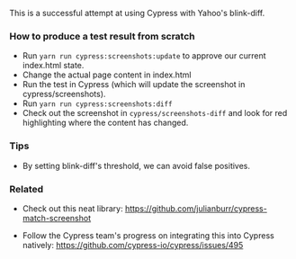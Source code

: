This is a successful attempt at using Cypress with Yahoo's blink-diff.

### How to produce a test result from scratch
- Run `yarn run cypress:screenshots:update` to approve our current index.html state.
- Change the actual page content in index.html
- Run the test in Cypress (which will update the screenshot in cypress/screenshots).
- Run ``yarn run cypress:screenshots:diff``
- Check out the screenshot in `cypress/screenshots-diff` and look for red highlighting where the content has changed.

### Tips
- By setting blink-diff's threshold, we can avoid false positives.

### Related
- Check out this neat library:
https://github.com/julianburr/cypress-match-screenshot

- Follow the Cypress team's progress on integrating this into Cypress natively:
https://github.com/cypress-io/cypress/issues/495
